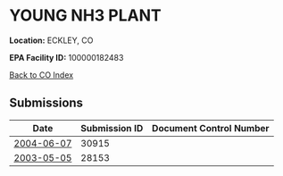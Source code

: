 #  YOUNG NH3 PLANT

**Location:** ECKLEY, CO

**EPA Facility ID:** 100000182483

[Back to CO Index](../../index.md)

## Submissions

| Date | Submission ID | Document Control Number |
|------|--------------|-------------------------|
| [2004-06-07](submissions/30915.md) | 30915 |  |
| [2003-05-05](submissions/28153.md) | 28153 |  |
